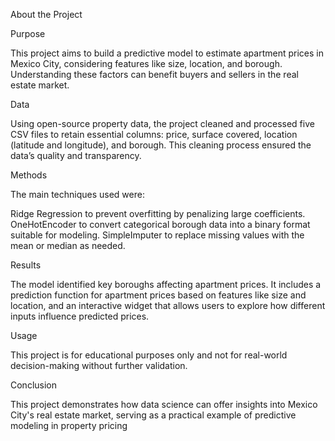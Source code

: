 About the Project

Purpose

This project aims to build a predictive model to estimate apartment prices in Mexico City, considering features like size, location, and borough. Understanding these factors can benefit buyers and sellers in the real estate market.

Data

Using open-source property data, the project cleaned and processed five CSV files to retain essential columns: price, surface covered, location (latitude and longitude), and borough. This cleaning process ensured the data’s quality and transparency.

Methods

The main techniques used were:

Ridge Regression to prevent overfitting by penalizing large coefficients.
OneHotEncoder to convert categorical borough data into a binary format suitable for modeling.
SimpleImputer to replace missing values with the mean or median as needed.

Results

The model identified key boroughs affecting apartment prices. It includes a prediction function for apartment prices based on features like size and location, and an interactive widget that allows users to explore how different inputs influence predicted prices.

Usage

This project is for educational purposes only and not for real-world decision-making without further validation.

Conclusion

This project demonstrates how data science can offer insights into Mexico City's real estate market, serving as a practical example of predictive modeling in property pricing
